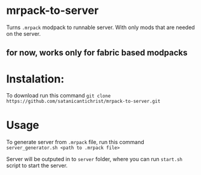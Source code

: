 # mrpack-to-server
Turns ```.mrpack``` modpack to runnable server. With only mods that are needed on the server.

for now, works only for fabric based modpacks
---
# Instalation:
To download run this command
```git clone https://github.com/satanicantichrist/mrpack-to-server.git```

# Usage
To generate server from ```.mrpack``` file, run this command
```server_generator.sh <path to .mrpack file>```

Server will be outputed in to ```server``` folder, where you can run ```start.sh``` script to start the server.

